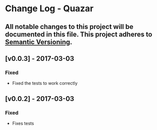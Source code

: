 # Change Log - Quazar
All notable changes to this project will be documented in this file.
This project adheres to [Semantic Versioning](http://semver.org/).
----

## [v0.0.3] - 2017-03-03

### Fixed
- Fixed the tests to work correctly

## [v0.0.2] - 2017-03-03

### Fixed
- Fixes tests
